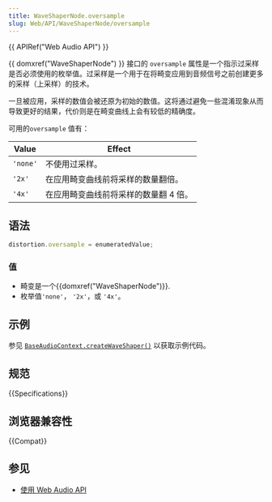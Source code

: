 ```yaml
---
title: WaveShaperNode.oversample
slug: Web/API/WaveShaperNode/oversample
---
```


{{ APIRef("Web Audio API") }}

{{ domxref("WaveShaperNode") }} 接口的 `oversample` 属性是一个指示过采样是否必须使用的枚举值。过采样是一个用于在将畸变应用到音频信号之前创建更多的采样（上采样）的技术。

一旦被应用，采样的数值会被还原为初始的数值。这将通过避免一些混淆现象从而导致更好的结果，代价则是在畸变曲线上会有较低的精确度。

可用的`oversample` 值有：

| Value    | Effect                                |
| -------- | ------------------------------------- |
| `'none'` | 不使用过采样。                        |
| `'2x'`   | 在应用畸变曲线前将采样的数量翻倍。    |
| `'4x'`   | 在应用畸变曲线前将采样的数量翻 4 倍。 |

## 语法

```js
distortion.oversample = enumeratedValue;
```

### 值

- 畸变是一个{{domxref("WaveShaperNode")}}.
- 枚举值`'none'`， `'2x'`，或 `'4x'`。

## 示例

参见 [`BaseAudioContext.createWaveShaper()`](/zh-CN/docs/Web/API/BaseAudioContext/createWaveShaper#示例) 以获取示例代码。

## 规范

{{Specifications}}

## 浏览器兼容性

{{Compat}}

## 参见

- [使用 Web Audio API](/zh-CN/docs/Web_Audio_API/Using_Web_Audio_API)
